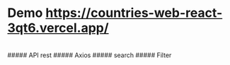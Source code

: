 # Demo  https://countries-web-react-3qt6.vercel.app/
<br />
##### API rest
##### Axios
##### search
##### Filter

